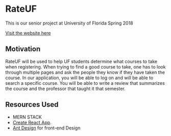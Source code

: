 # RateUF #
This is our senior project at University of Florida Spring 2018

[Visit the website here](https://rateuf.herokuapp.com/#/ "Study Swamp Website")

## Motivation ##

RateUF will be used to help UF students determine what courses to take when registering. When trying to find a good course to take, one has to look through multiple pages and ask the people they know if they have taken the course. In our application, you will be able to log on and will be able to search a specific course. You will be able to write a review that summarizes the course and the professor that taught it that semester.

## Resources Used ##
+ MERN STACK
+ [Create React App](https://github.com/facebookincubator/create-react-app).
+ [Ant Design](https://ant.design/) for front-end Design

